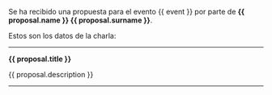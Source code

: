 Se ha recibido una propuesta para el evento {{ event }} por parte de **{{ proposal.name }} {{ proposal.surname }}**.

Estos son los datos de la charla:

---

**{{ proposal.title }}**

{{ proposal.description }}

---

